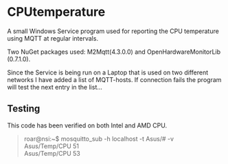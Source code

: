 # CPUtemperature
A small Windows Service program used for reporting the CPU temperature using MQTT at regular intervals.

Two NuGet packages used: M2Mqtt(4.3.0.0) and OpenHardwareMonitorLib (0.7.1.0).

Since the Service is being run on a Laptop that is used on two different networks I have added a list of MQTT-hosts. If connection fails the program will test the next entry in the list... 

## Testing
This code has been verified on both Intel and AMD CPU.

> roar@nsi:~$ mosquitto_sub -h localhost -t Asus/# -v<br>
> Asus/Temp/CPU 51<br>
> Asus/Temp/CPU 53
